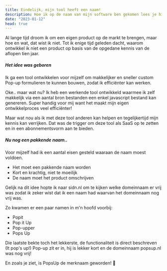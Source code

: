 ```yaml
---
title: Eindelijk, mijn tool heeft een naam!
description: Hoe ik op de naam van mijn software ben gekomen lees je hier.
date: "2023-01-12"
head: true
---
```


Al lange tijd droom ik om een eigen product op de markt te brengen, maar hoe en wat, dat wist ik niet.
Tot ik enige tijd geleden dacht, waarom ontwikkel ik niet een product op basis van de opgedane kennis van de aflopen tien jaar.

##### Het idee was geboren

Ik ga een tool ontwikkelen voor mijzelf om makkelijker en sneller custom Pop-up formulieren te kunnen bouwen, zodat ik efficiënter kan werken.

Oke.. maar wat nu? Ik heb een werkende tool ontwikkeld waarmee ik zelf makkelijk via een aantal bron bestanden een enkel javascript bestand kan genereren. Super handig voor mij want het maakt mijn eigen ontwikkelproces veel efficiënter!

Maar wat nou als ik met deze tool anderen kan helpen en tegelijkertijd mijn kennis kan verrijken.
Dat was de trigger om deze tool als SaaS op te zetten en in een abonnementsvorm aan te bieden.

##### Nu nog een pakkende naam..

Voor mijzelf had ik een aantal eisen gesteld waaraan de naam moest voldoen.

- Het moet een pakkende naam worden
- Kort en krachtig, niet te moeilijk
- De naam moet het product omschrijven

Gelijk na dit idee hopte ik naar sidn.nl om te kijken welke domeinnaam er vrij was zodat ik zeker wist dat ik een naam had waarvan het domeinnaam nog vrij was.

Zo kwamen er een paar namen in m'n hoofd voorbij:

- Popit
- Pop it Up
- Pop-upper
- Pops Up

Die laatste bekte toch het lekkerste, de functionaliteit is direct beschreven (It pop's up!) Pop-up zit er in, hij is lekker kort en de domeinnaam popsup.nl was nog vrij!

En zoals je ziet, is PopsUp de merknaam geworden! 🥳
